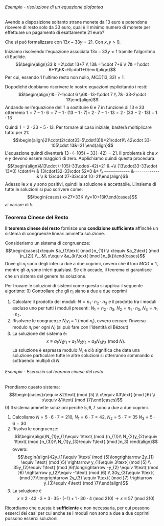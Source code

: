 ###### Esempio - risoluzione di un'equazione diofantea
Avendo a disposizione soltanto strane monete da 13 euro e potendone ricevere di resto solo da 33 euro, qual è il minimo numero di monete per effettuare un pagamento di esattamente 21 euro?

Che si può formalizzare con $13x-33y=21.$ Con $x,y>0.$

Iniziamo risolvendo l'equazione associata $13x-33y=1$ tramite l'algoritmo di Euclide.$$\begin{align}33 & =2\cdot 13+7 \\ 13& =1\cdot 7+6 \\ 7& =1\cdot 6+1\\6&=6\cdot1+0\end{align}$$Per cui, essendo $1$ l'ultimo resto non nullo, $MCD(13,33)=1.$

Dopodiché dobbiamo riscrivere le nostre equazioni esplicitando i resti:$$\begin{align}1&=7-1\cdot 6 \\6&=13-1\cdot 7 \\ 7&=33-2\cdot 13\end{align}$$Andando nell'equazione dell'$1$ a sostituire $6$ e $7$ in funzione di $13$ e $33$ otterremo $1=7-1\cdot6=7-1\cdot(13-1\cdot7)=$ $2\cdot7-1\cdot 13=2\cdot(33-2\cdot 13)-1\cdot 13$

Quindi $1=2\cdot33-5\cdot13.$ Per tornare al caso iniziale, basterà moltiplicare tutto per $21:$$$\begin{align}21\cdot(2\cdot33-5\cdot13)&=21\cdot1\\ 42\cdot 33-105\cdot 13&=21 \end{align}$$L'equazione quindi diventerà $13\cdot(-105)-33(-42)=21.$ Il problema è che $x$ e $y$ devono essere maggiori di zero. Applichiamo quindi questa procedura.$$\begin{align}&13\cdot (-105)-33\cdot(-42)=21 & +\\ (13\cdot33-33\cdot 13=0) \cdot4=\ & 13\cdot132-33\cdot 52=0 &= \\ ------------- &-------------& \\ & 13\cdot 27-33\cdot 10=21\end{align}$$Adesso le $x$ e $y$ sono positivi, quindi la soluzione è accettabile. L'insieme di tutte le soluzioni si può scrivere come:$$\begin{cases} x=27+33K \\y=10+13K\end{cases}$$al variare di $k.$



### Teorema Cinese del Resto
Il **teorema cinese del resto** fornisce una **condizione sufficiente** affinché un sistema di congruenze lineari ammetta soluzione.

Consideriamo un sistema di congruenzze: $$\begin{cases}x\equiv &a_{1}\text{ (mod }n_{1}) \\ x\equiv &a_2\text{ (mod }n_{2}) \\...&\\ x\equiv &a_{k}\text{ (mod }n_{k})\end{cases}$$Dove gli $n_{i}$ sono degli interi a due a due coprimi, ovvero che il loro $MCD=1,$ mentre gli $a_{i}$ sono interi qualsiasi. Se ciò accade, il teorema ci garantisce che un sistema del genere ha soluzione.

Per trovare le soluzioni di sistemi come questo si applica il seguente algoritmo:
0) Controllare che gli $n_{i}$ siano a due a due coprimi
1) Calcolare il prodotto dei moduli: $N=n_{1}\cdot n_{2}\cdot n_{3}$ e il prodotto tra i moduli escluso uno per tutti i moduli presenti: $N_{1}=n_{2}\cdot n_{3},$ $N_{2}=n_{1}\cdot n_{3},$ $N_{3}=n_{1}\cdot n_{2}.$
2) Risolvere le congruenze $N_iy_i\equiv 1\text{ (mod }n_i),$ ovvero cercare l'inverso modulo $n_{i}$ per ogni $N_{i}$ (si può fare con l'identità di Bézout)
3) La soluzione del sistema è: $$x\equiv a_1N_1y_1+a_2N_2y_2+a_3N_3y_3\text{ (mod }N).$$
La soluzione è espressa modulo $N,$ e ciò significa che data una soluzione particolare tutte le altre soluzioni si otterranno sommando o sottraendo multipli di $N.$




###### Esempio - Esercizio sul teorema cinese del resto
Prendiamo questo sistema:$$\begin{cases}x\equiv &2\text{ (mod }5) \\ x\equiv &3\text{ (mod }6) \\ x\equiv &1\text{ (mod }7)\end{cases}$$
0) Il sistema ammette soluzioni perché $5,6,7$ sono a due a due coprimi.
1) Calcoliamo $N=5\cdot 6\cdot 7 =210,$  $N_{1}=6\cdot 7=42,$ $N_{2}=5\cdot 7=35$ $N_{3}=5\cdot 6=30$
2) Risolvo le congruenze:$$\begin{align}N_{1}y_{1}\equiv 1\text{ (mod }n_{1)}\\ N_{2}y_{2}\equiv 1\text{ (mod }n_{3)}\\ N_{1}y_{3}\equiv 1\text{ (mod }n_3) \end{align}$$ovvero:$$\begin{align}42y_{1}\equiv 1\text{ (mod }5)\longrightarrow 2y_{1} \equiv 1\text{ (mod }5) \rightarrow y_{1}\equiv 3\text{ (mod }5) \\ 35y_{2}\equiv 1\text{ (mod }6)\longrightarrow -y_{2} \equiv 1\text{ (mod }6) \rightarrow y_{2}\equiv -1\text{ (mod }6) \\ 30y_{3}\equiv 1\text{ (mod }7)\longrightarrow 2y_{3} \equiv 1\text{ (mod }7) \rightarrow y_{3}\equiv 4\text{ (mod }7)\end{align}$$
3) La soluzione è$$x\equiv 2\cdot 42\cdot 3+3\cdot 35\cdot (-1)+1\cdot 30\cdot 4\text{ (mod }210)\longrightarrow x\equiv 57\text{ (mod }210)$$

Ricordiamo che questa è **sufficiente** e non necessaria, per cui possono esserci dei casi per cui anche se i moduli non sono a due a due coprimi possono esserci soluzioni.





